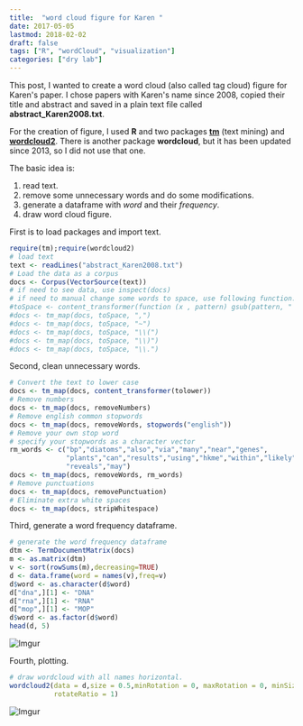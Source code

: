 ```yaml
---
title:  "word cloud figure for Karen "
date: 2017-05-05
lastmod: 2018-02-02
draft: false
tags: ["R", "wordCloud", "visualization"]
categories: ["dry lab"]
---
```


This post, I wanted to create a word cloud (also called tag cloud) figure for Karen's paper. I chose papers with Karen's name since 2008, copied their title and abstract and saved in a plain text file called **abstract_Karen2008.txt**.


For the creation of figure, I used **R** and two packages **[tm][1]** (text mining) and **[wordcloud2][2]**. There is another package **wordcloud**, but it has been updated since 2013, so I did not use that one.

The basic idea is:

1. read text.
2. remove some unnecessary words and do some modifications.
3. generate a dataframe with *word* and their *frequency*.
4. draw word cloud figure.

First is to load packages and import text.

```r
require(tm);require(wordcloud2)
# load text
text <- readLines("abstract_Karen2008.txt")
# Load the data as a corpus
docs <- Corpus(VectorSource(text))
# if need to see data, use inspect(docs)
# if need to manual change some words to space, use following function.
#toSpace <- content_transformer(function (x , pattern) gsub(pattern, " ", x))
#docs <- tm_map(docs, toSpace, ",")
#docs <- tm_map(docs, toSpace, "~")
#docs <- tm_map(docs, toSpace, "\\(")
#docs <- tm_map(docs, toSpace, "\\)")
#docs <- tm_map(docs, toSpace, "\\.")
```

Second, clean unnecessary words.

```r
# Convert the text to lower case
docs <- tm_map(docs, content_transformer(tolower))
# Remove numbers
docs <- tm_map(docs, removeNumbers)
# Remove english common stopwords
docs <- tm_map(docs, removeWords, stopwords("english"))
# Remove your own stop word
# specify your stopwords as a character vector
rm_words <- c("bp","diatoms","also","via","many","near","genes",
              "plants","can","results","using","hkme","within","likely",
              "reveals","may")
docs <- tm_map(docs, removeWords, rm_words)
# Remove punctuations
docs <- tm_map(docs, removePunctuation)
# Eliminate extra white spaces
docs <- tm_map(docs, stripWhitespace)
```

Third, generate a word frequency dataframe.

```r
# generate the word frequency dataframe
dtm <- TermDocumentMatrix(docs)
m <- as.matrix(dtm)
v <- sort(rowSums(m),decreasing=TRUE)
d <- data.frame(word = names(v),freq=v)
d$word <- as.character(d$word)
d["dna",][1] <- "DNA"
d["rna",][1] <- "RNA"
d["mop",][1] <- "MOP"
d$word <- as.factor(d$word)
head(d, 5)
```
![Imgur](https://i.imgur.com/Pm12tju.png)

Fourth, plotting.

```r
# draw wordcloud with all names horizontal.
wordcloud2(data = d,size = 0.5,minRotation = 0, maxRotation = 0, minSize = 10,
           rotateRatio = 1)
```
![Imgur](https://i.imgur.com/PUrcAwi.png)


[1]:https://cran.r-project.org/web/packages/tm/
[2]:https://cran.r-project.org/web/packages/wordcloud2/
